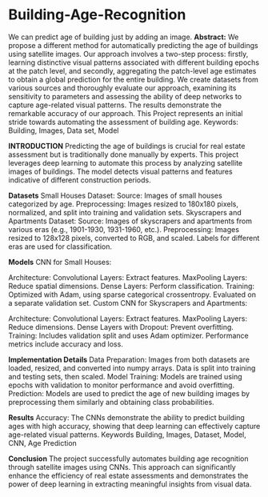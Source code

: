 # Building-Age-Recognition
We can predict age of building just by adding an image. 
**Abstract:**
We propose a different method for automatically predicting
the age of buildings using satellite images. Our approach
involves a two-step process: firstly, learning distinctive
visual patterns associated with different building epochs at
the patch level, and secondly, aggregating the patch-level
age estimates to obtain a global prediction for the entire
building. We create datasets from various sources and
thoroughly evaluate our approach, examining its sensitivity
to parameters and assessing the ability of deep networks to
capture age-related visual patterns. The results
demonstrate the remarkable accuracy of our approach.
This Project represents an initial stride towards automating
the assessment of building age.
Keywords: Building, Images, Data set, Model

**INTRODUCTION**
Predicting the age of buildings is crucial for real estate assessment but is traditionally done manually by experts. This project leverages deep learning to automate this process by analyzing satellite images of buildings. The model detects visual patterns and features indicative of different construction periods.

**Datasets**
Small Houses Dataset:
Source: Images of small houses categorized by age.
Preprocessing: Images resized to 180x180 pixels, normalized, and split into training and validation sets.
Skyscrapers and Apartments Dataset:
Source: Images of skyscrapers and apartments from various eras (e.g., 1901-1930, 1931-1960, etc.).
Preprocessing: Images resized to 128x128 pixels, converted to RGB, and scaled. Labels for different eras are used for classification.

**Models**
CNN for Small Houses:

Architecture:
Convolutional Layers: Extract features.
MaxPooling Layers: Reduce spatial dimensions.
Dense Layers: Perform classification.
Training: Optimized with Adam, using sparse categorical crossentropy. Evaluated on a separate validation set.
Custom CNN for Skyscrapers and Apartments:

Architecture:
Convolutional Layers: Extract features.
MaxPooling Layers: Reduce dimensions.
Dense Layers with Dropout: Prevent overfitting.
Training: Includes validation split and uses Adam optimizer. Performance metrics include accuracy and loss.


**Implementation Details**
Data Preparation: Images from both datasets are loaded, resized, and converted into numpy arrays. Data is split into training and testing sets, then scaled.
Model Training: Models are trained using epochs with validation to monitor performance and avoid overfitting.
Prediction: Models are used to predict the age of new building images by preprocessing them similarly and obtaining class probabilities.


**Results**
Accuracy: The CNNs demonstrate the ability to predict building ages with high accuracy, showing that deep learning can effectively capture age-related visual patterns.
Keywords
Building, Images, Dataset, Model, CNN, Age Prediction

**Conclusion**
The project successfully automates building age recognition through satellite images using CNNs. This approach can significantly enhance the efficiency of real estate assessments and demonstrates the power of deep learning in extracting meaningful insights from visual data.
